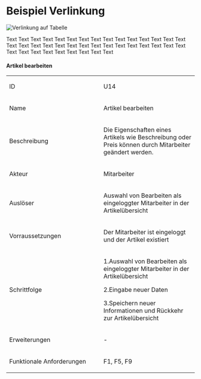 # Beispiel Verlinkung

![Verlinkung auf Tabelle](#artikel-bearbeiten)

Text
Text
Text
Text
Text
Text
Text
Text
Text
Text
Text
Text
Text
Text
Text
Text
Text
Text
Text
Text
Text
Text
Text
Text
Text
Text
Text
Text
Text
Text
Text
Text
Text
Text
Text
Text
Text
Text
Text

#### Artikel bearbeiten
<table>
<colgroup>
<col style="width: 50%" />
<col style="width: 50%" />
</colgroup>
<tbody>
<tr class="odd">
<td><p>ID</p></td>
<td>U14</td>
</tr>
<tr class="even">
<td><p>Name</p></td>
<td><p>Artikel bearbeiten</p></td>
</tr>
<tr class="odd">
<td><p>Beschreibung</p></td>
<td><p>Die Eigenschaften eines Artikels wie Beschreibung oder Preis können durch Mitarbeiter geändert werden.</p></td>
</tr>
<tr class="even">
<td><p>Akteur</p></td>
<td><p>Mitarbeiter</p></td>
</tr>
<tr class="odd">
<td><p>Auslöser</p></td>
<td><p>Auswahl von Bearbeiten als eingeloggter Mitarbeiter in der Artikelübersicht</p></td>
</tr>
<tr class="even">
<td><p>Vorraussetzungen</p></td>
<td><p>Der Mitarbeiter ist eingeloggt und der Artikel existiert</p></td>
</tr>
<tr class="odd">
<td><p>Schrittfolge</p></td>
<td><p>1.Auswahl von Bearbeiten als eingeloggter Mitarbeiter in der Artikelübersicht</p>
<p>2.Eingabe neuer Daten</p>
<p>3.Speichern neuer Informationen und Rückkehr zur Artikelübersicht</p></td>
</tr>
<tr class="even">
<td><p>Erweiterungen</p></td>
<td><p>-</p></td>
</tr>
<tr class="odd">
<td><p>Funktionale Anforderungen</p></td>
<td>F1, F5, F9</td>
</tr>
</tbody>
</table>
